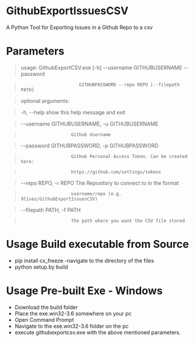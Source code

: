 # GithubExportIssuesCSV
A Python Tool for Exporting Issues in a Github Repo to a csv

# Parameters
> usage: GithubExportCSV.exe [-h] --username GITHUBUSERNAME --password

>                           GITHUBPASSWORD --repo REPO [--filepath PATH]

> optional arguments:

>  -h, --help            show this help message and exit

>  --username GITHUBUSERNAME, -u GITHUBUSERNAME

>                        Github Username

>  --password GITHUBPASSWORD, -p GITHUBPASSWORD

>                        Github Personal Access Token. Can be created here:

>                        https://github.com/settings/tokens

>  --repo REPO, -r REPO  The Repository to connect to in the format

>                        username/repo (e.g. 9l1ves/GithubExportIssuesCSV)

>  --filepath PATH, -f PATH

>                        The path where you want the CSV file stored
                       
# Usage Build executable from Source
- pip install cx_freeze
-navigate to the directory of the files
- python setup.by build

# Usage Pre-built Exe - Windows
- Download the build folder
- Place the exe.win32-3.6 somewhere on your pc
- Open Command Prompt
- Navigate to the exe.win32-3.6 folder on the pc
- execute githubexportcsv.exe with the above mentioned parameters.
